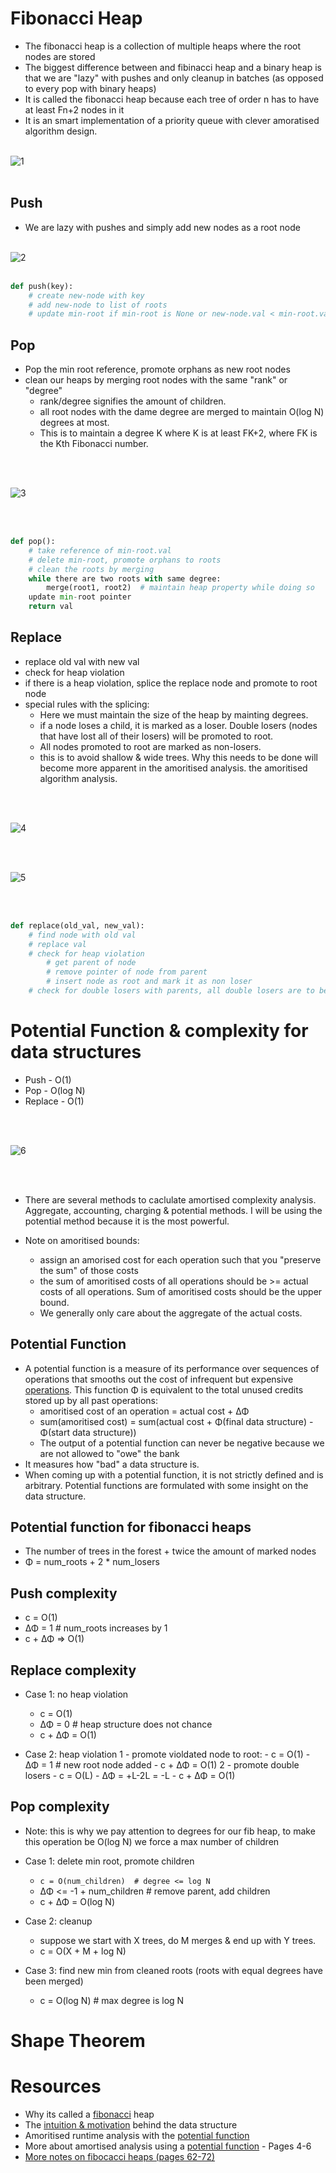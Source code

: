 # Fibonacci Heap
- The fibonacci heap is a collection of multiple heaps where the root nodes are stored
- The biggest difference between and fibinacci heap and a binary heap is that we are "lazy" with pushes and 
only cleanup in batches (as opposed to every pop with binary heaps)
- It is called the fibonacci heap because each tree of order n has to have at least Fn+2 nodes in it
- It is an smart implementation of a priority queue with clever amoratised algorithm design. 
<br></br>

![1](images/fib-heap.png)
<br></br>

## Push
- We are lazy with pushes and simply add new nodes as a root node
<br></br>

![2](images/push.png)
<br></br>

```python
def push(key):
    # create new-node with key
    # add new-node to list of roots
    # update min-root if min-root is None or new-node.val < min-root.val
```

## Pop
- Pop the min root reference, promote orphans as new root nodes
- clean our heaps by merging root nodes with the same "rank" or "degree"
    - rank/degree signifies the amount of children.
    - all root nodes with the dame degree are merged to maintain O(log N) degrees at most.
    - This is to maintain a degree K where K is at least FK+2, where FK is the Kth Fibonacci number.

<br></br>

![3](images/pop.png)

<br></br>

```python
def pop():
    # take reference of min-root.val
    # delete min-root, promote orphans to roots
    # clean the roots by merging
    while there are two roots with same degree:
        merge(root1, root2)  # maintain heap property while doing so
    update min-root pointer
    return val
```

## Replace
- replace old val with new val
- check for heap violation
- if there is a heap violation, splice the replace node and promote to root node
- special rules with the splicing:
    - Here we must maintain the size of the heap by mainting degrees.
    - if a node loses a child, it is marked as a loser. Double losers (nodes that have lost all of their losers) will be promoted to root.
    - All nodes promoted to root are marked as non-losers.
    - this is to avoid shallow & wide trees. Why this needs to be done will become more apparent in the amoritised analysis.
    the amoritised algorithm analysis. 

<br></br>

![4](images/replace-1.png)

<br></br>

![5](images/replace-2.png)

<br></br>

```python
def replace(old_val, new_val):
    # find node with old val
    # replace val
    # check for heap violation
        # get parent of node
        # remove pointer of node from parent
        # insert node as root and mark it as non loser
    # check for double losers with parents, all double losers are to be promoted to root
```


# Potential Function & complexity for data structures
- Push - O(1)
- Pop - O(log N)
- Replace - O(1)

<br></br>

![6](images/complexity.png)

<br></br>

- There are several methods to caclulate amortised complexity analysis. Aggregate, accounting, charging & potential methods. I will be using the potential method because it is the most powerful.

- Note on amoritised bounds:
    - assign an amorised cost for each operation such that you "preserve the sum" of those costs
    - the sum of amoritised costs of all operations should be >= actual costs of all operations. Sum of amoritised costs should be the upper bound.
    - We generally only care about the aggregate of the actual costs.

## Potential Function
- A potential function is a measure of its performance over sequences of operations that smooths out the cost of infrequent but expensive [operations](https://en.wikipedia.org/wiki/Potential_method). This function Φ is equivalent to the total unused credits stored up by all past operations:
    - amoritised cost of an operation = actual cost + ΔΦ 
    - sum(amoritised cost) = sum(actual cost + Φ(final data structure) - Φ(start data structure))
    - The output of a potential function can never be negative because we are not allowed to "owe" the bank
- It measures how "bad" a data structure is. 
- When coming up with a potential function, it is not strictly defined and is arbitrary. Potential functions are formulated with some insight on the data structure.

## Potential function for fibonacci heaps
- The number of trees in the forest + twice the amount of marked nodes
- Φ = num_roots + 2 * num_losers

## Push complexity
- c = O(1) 
- ΔΦ = 1  # num_roots increases by 1
- c + ΔΦ => O(1)

## Replace complexity
- Case 1: no heap violation
    - c = O(1)
    - ΔΦ = 0  #  heap structure does not chance
    - c + ΔΦ = O(1)

- Case 2: heap violation
    1 - promote violdated node to root:
        - c = O(1)
        - ΔΦ = 1  #  new root node added
        - c + ΔΦ = O(1)
    2 - promote double losers
        - c = O(L)
        - ΔΦ = +L-2L = -L
        - c + ΔΦ = O(1)

## Pop complexity
- Note: this is why we pay attention to degrees for our fib heap, to make this operation be O(log N) we force a max number of children 

- Case 1: delete min root, promote children
    - `c = O(num_children)  # degree <= log N`
    - ΔΦ <= -1 + num_children  # remove parent, add children
    - c + ΔΦ = O(log N)

- Case 2: cleanup
    - suppose we start with X trees, do M merges & end up with Y trees.
    - c = O(X + M + log N)

- Case 3: find new min from cleaned roots (roots with equal degrees have been merged)
    - c = O(log N) #  max degree is log N

# Shape Theorem


# Resources
- Why its called a [fibonacci](https://stackoverflow.com/a/14333315/12454155) heap
- The [intuition & motivation](https://stackoverflow.com/a/19508527/12454155) behind the data structure
- Amoritised runtime analysis with the [potential function](https://www.youtube.com/watch?v=6_BBQWQ2HQQ)
- More about amortised analysis using a [potential function](https://ocw.mit.edu/courses/electrical-engineering-and-computer-science/6-046j-design-and-analysis-of-algorithms-spring-2015/lecture-notes/MIT6_046JS15_lec05.pdf) - Pages 4-6
- [More notes on fibocacci heaps (pages 62-72)](https://www.cl.cam.ac.uk/teaching/2021/Algorithms/notes2.pdf)
